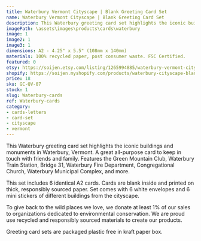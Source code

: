 ```yaml
---
title: Waterbury Vermont Cityscape | Blank Greeting Card Set
name: Waterbury Vermont Cityscape | Blank Greeting Card Set
description: This Waterbury greeting card set highlights the iconic buildings and monuments in Waterbury, Vermont. A great all-purpose card to keep in touch with friends and family. Features the Green Mountain Club, Waterbury Train Station, Bridge 31, Waterbury Fire Department, Congregational Church, Waterbury Municipal Complex, and more. Made in USA.
imagePath: \assets\images\products\cards\waterbury
image: 1
image2: 1
image3: 1
dimensions: A2 - 4.25" x 5.5" (108mm x 140mm)
materials: 100% recycled paper, post consumer waste. FSC Certified.
featured: 0
etsy: https://soijen.etsy.com/listing/1265994885/waterbury-vermont-cityscape-blank-note?utm_source=Copy&utm_medium=ListingManager&utm_campaign=Share&utm_term=so.lmsm&share_time=1695261859150
shopify: https://soijen.myshopify.com/products/waterbury-cityscape-blank-greeting-card-set
price: 18
sku: GC-QV-07
stock: 1
slug: Waterbury-cards
ref: Waterbury-cards
category:
- cards-letters
- card-set
- cityscape
- vermont
---
```

This Waterbury greeting card set highlights the iconic buildings and monuments in Waterbury, Vermont. A great all-purpose card to keep in touch with friends and family. Features the Green Mountain Club, Waterbury Train Station, Bridge 31, Waterbury Fire Department, Congregational Church, Waterbury Municipal Complex, and more.

This set includes 6 identical A2 cards. Cards are blank inside and printed on thick, responsibly sourced paper. Set comes with 6 white envelopes and 6 mini stickers of different buildings from the cityscape.

To give back to the wild places we love, we donate at least 1% of our sales to organizations dedicated to environmental conservation. We are proud use recycled and responsibly sourced materials to create our products.

Greeting card sets are packaged plastic free in kraft paper box.
